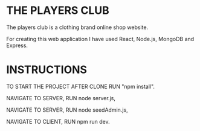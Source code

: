 # THE PLAYERS CLUB 
The players club is a clothing brand online shop website.

For creating this web application I have used React, Node.js, MongoDB and Express.


# INSTRUCTIONS 
TO START THE PROJECT AFTER CLONE RUN "npm install".

 NAVIGATE TO SERVER, RUN node server.js,

 NAVIGATE TO SERVER, RUN node seedAdmin.js, 
 
 NAVIGATE TO CLIENT, RUN npm run dev.
